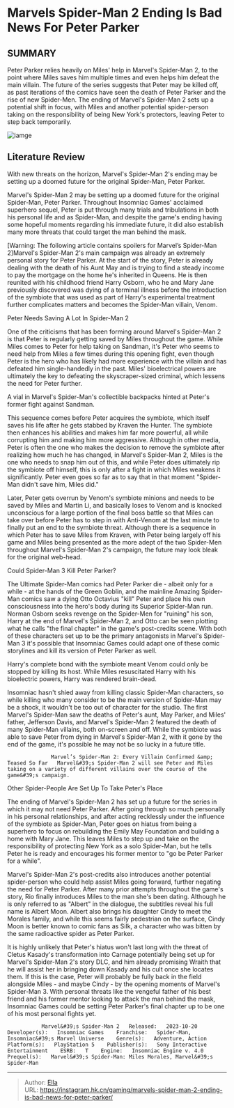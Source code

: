 # Marvels Spider-Man 2 Ending Is Bad News For Peter Parker


## SUMMARY 



  Peter Parker relies heavily on Miles&#39; help in Marvel&#39;s Spider-Man 2, to the point where Miles saves him multiple times and even helps him defeat the main villain.   The future of the series suggests that Peter may be killed off, as past iterations of the comics have seen the death of Peter Parker and the rise of new Spider-Men.   The ending of Marvel&#39;s Spider-Man 2 sets up a potential shift in focus, with Miles and another potential spider-person taking on the responsibility of being New York&#39;s protectors, leaving Peter to step back temporarily.  

![iamge](https://static1.srcdn.com/wordpress/wp-content/uploads/2023/11/_1-marvel-s-spider-man-2-ending-is-bad-news-for-peter-parker.jpg)

## Literature Review

With new threats on the horizon, Marvel&#39;s Spider-Man 2&#39;s ending may be setting up a doomed future for the original Spider-Man, Peter Parker.




Marvel&#39;s Spider-Man 2 may be setting up a doomed future for the original Spider-Man, Peter Parker. Throughout Insomniac Games&#39; acclaimed superhero sequel, Peter is put through many trials and tribulations in both his personal life and as Spider-Man, and despite the game&#39;s ending having some hopeful moments regarding his immediate future, it did also establish many more threats that could target the man behind the mask.




[Warning: The following article contains spoilers for Marvel’s Spider-Man 2]Marvel&#39;s Spider-Man 2&#39;s main campaign was already an extremely personal story for Peter Parker. At the start of the story, Peter is already dealing with the death of his Aunt May and is trying to find a steady income to pay the mortgage on the home he&#39;s inherited in Queens. He is then reunited with his childhood friend Harry Osborn, who he and Mary Jane previously discovered was dying of a terminal illness before the introduction of the symbiote that was used as part of Harry&#39;s experimental treatment further complicates matters and becomes the Spider-Man villain, Venom.

  


 Peter Needs Saving A Lot In Spider-Man 2 
          




One of the criticisms that has been forming around Marvel&#39;s Spider-Man 2 is that Peter is regularly getting saved by Miles throughout the game. While Miles comes to Peter for help taking on Sandman, it&#39;s Peter who seems to need help from Miles a few times during this opening fight, even though Peter is the hero who has likely had more experience with the villain and has defeated him single-handedly in the past. Miles&#39; bioelectrical powers are ultimately the key to defeating the skyscraper-sized criminal, which lessens the need for Peter further.



A vial in Marvel&#39;s Spider-Man&#39;s collectible backpacks hinted at Peter&#39;s former fight against Sandman.




This sequence comes before Peter acquires the symbiote, which itself saves his life after he gets stabbed by Kraven the Hunter. The symbiote then enhances his abilities and makes him far more powerful, all while corrupting him and making him more aggressive. Although in other media, Peter is often the one who makes the decision to remove the symbiote after realizing how much he has changed, in Marvel&#39;s Spider-Man 2, Miles is the one who needs to snap him out of this, and while Peter does ultimately rip the symbiote off himself, this is only after a fight in which Miles weakens it significantly. Peter even goes so far as to say that in that moment &#34;Spider-Man didn&#39;t save him, Miles did.&#34;




Later, Peter gets overrun by Venom&#39;s symbiote minions and needs to be saved by Miles and Martin Li, and basically loses to Venom and is knocked unconscious for a large portion of the final boss battle so that Miles can take over before Peter has to step in with Anti-Venom at the last minute to finally put an end to the symbiote threat. Although there is a sequence in which Peter has to save Miles from Kraven, with Peter being largely off his game and Miles being presented as the more adept of the two Spider-Men throughout Marvel&#39;s Spider-Man 2&#39;s campaign, the future may look bleak for the original web-head.



 Could Spider-Man 3 Kill Peter Parker? 
          

The Ultimate Spider-Man comics had Peter Parker die - albeit only for a while - at the hands of the Green Goblin, and the mainline Amazing Spider-Man comics saw a dying Otto Octavius &#34;kill&#34; Peter and place his own consciousness into the hero&#39;s body during its Superior Spider-Man run. Norman Osborn seeks revenge on the Spider-Men for &#34;ruining&#34; his son, Harry at the end of Marvel&#39;s Spider-Man 2, and Otto can be seen plotting what he calls &#34;the final chapter&#34; in the game&#39;s post-credits scene. With both of these characters set up to be the primary antagonists in Marvel&#39;s Spider-Man 3 it&#39;s possible that Insomniac Games could adapt one of these comic storylines and kill its version of Peter Parker as well.






Harry&#39;s complete bond with the symbiote meant Venom could only be stopped by killing its host. While Miles resuscitated Harry with his bioelectric powers, Harry was rendered brain-dead.




Insomniac hasn&#39;t shied away from killing classic Spider-Man characters, so while killing who many consider to be the main version of Spider-Man may be a shock, it wouldn&#39;t be too out of character for the studio. The first Marvel&#39;s Spider-Man saw the deaths of Peter&#39;s aunt, May Parker, and Miles&#39; father, Jefferson Davis, and Marvel&#39;s Spider-Man 2 featured the death of many Spider-Man villains, both on-screen and off. While the symbiote was able to save Peter from dying in Marvel&#39;s Spider-Man 2, with it gone by the end of the game, it&#39;s possible he may not be so lucky in a future title.

                  Marvel’s Spider-Man 2: Every Villain Confirmed &amp; Teased So Far   Marvel&#39;s Spider-Man 2 will see Peter and Miles taking on a variety of different villains over the course of the game&#39;s campaign.    






 Other Spider-People Are Set Up To Take Peter&#39;s Place 
          

The ending of Marvel&#39;s Spider-Man 2 has set up a future for the series in which it may not need Peter Parker. After going through so much personally in his personal relationships, and after acting recklessly under the influence of the symbiote as Spider-Man, Peter goes on hiatus from being a superhero to focus on rebuilding the Emily May Foundation and building a home with Mary Jane. This leaves Miles to step up and take on the responsibility of protecting New York as a solo Spider-Man, but he tells Peter he is ready and encourages his former mentor to &#34;go be Peter Parker for a while&#34;.

Marvel&#39;s Spider-Man 2&#39;s post-credits also introduces another potential spider-person who could help assist Miles going forward, further negating the need for Peter Parker. After many prior attempts throughout the game&#39;s story, Rio finally introduces Miles to the man she&#39;s been dating. Although he is only referred to as &#34;Albert&#34; in the dialogue, the subtitles reveal his full name is Albert Moon. Albert also brings his daughter Cindy to meet the Morales family, and while this seems fairly pedestrian on the surface, Cindy Moon is better known to comic fans as Silk, a character who was bitten by the same radioactive spider as Peter Parker.




It is highly unlikely that Peter&#39;s hiatus won&#39;t last long with the threat of Cletus Kasady&#39;s transformation into Carnage potentially being set up for Marvel&#39;s Spider-Man 2&#39;s story DLC, and him already promising Wraith that he will assist her in bringing down Kasady and his cult once she locates them. If this is the case, Peter will probably be fully back in the field alongside Miles - and maybe Cindy - by the opening moments of Marvel&#39;s Spider-Man 3. With personal threats like the vengeful father of his best friend and his former mentor looking to attack the man behind the mask, Insomniac Games could be setting Peter Parker&#39;s final chapter up to be one of his most personal fights yet.

               Marvel&#39;s Spider-Man 2   Released:   2023-10-20    Developer(s):   Insomniac Games    Franchise:   Spider-Man, Insomniac&#39;s Marvel Universe    Genre(s):   Adventure, Action    Platform(s):   PlayStation 5    Publisher(s):   Sony Interactive Entertainment    ESRB:   T    Engine:   Insomniac Engine v. 4.0    Prequel(s):   Marvel&#39;s Spider-Man: Miles Morales, Marvel&#39;s Spider-Man      

---

> Author: [Ella](https://instagram.hk.cn/)  
> URL: https://instagram.hk.cn/gaming/marvels-spider-man-2-ending-is-bad-news-for-peter-parker/  

